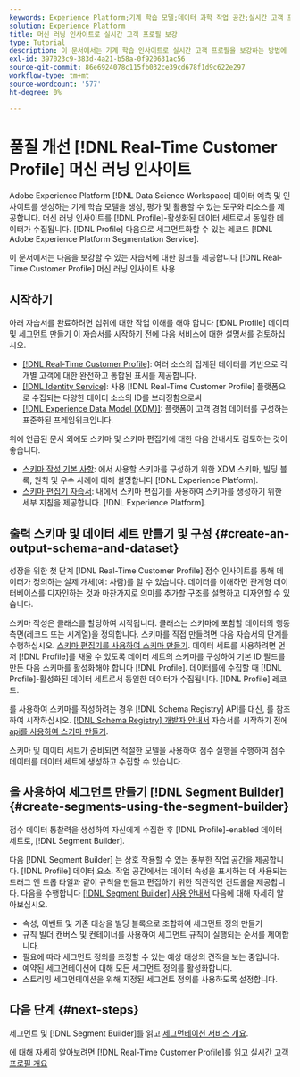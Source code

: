 ```yaml
---
keywords: Experience Platform;기계 학습 모델;데이터 과학 작업 공간;실시간 고객 프로필;인기 항목;기계 학습 인사이트
solution: Experience Platform
title: 머신 러닝 인사이트로 실시간 고객 프로필 보강
type: Tutorial
description: 이 문서에서는 기계 학습 인사이트로 실시간 고객 프로필을 보강하는 방법에 대한 안내서를 제공합니다.
exl-id: 397023c9-383d-4a21-b58a-0f920631ac56
source-git-commit: 86e6924078c115fb032ce39cd678f1d9c622e297
workflow-type: tm+mt
source-wordcount: '577'
ht-degree: 0%

---
```


# 품질 개선 [!DNL Real-Time Customer Profile] 머신 러닝 인사이트

Adobe Experience Platform [!DNL Data Science Workspace] 데이터 예측 및 인사이트를 생성하는 기계 학습 모델을 생성, 평가 및 활용할 수 있는 도구와 리소스를 제공합니다. 머신 러닝 인사이트를 [!DNL Profile]-활성화된 데이터 세트로서 동일한 데이터가 수집됩니다. [!DNL Profile] 다음으로 세그먼트화할 수 있는 레코드 [!DNL Adobe Experience Platform Segmentation Service].

이 문서에서는 다음을 보강할 수 있는 자습서에 대한 링크를 제공합니다 [!DNL Real-Time Customer Profile] 머신 러닝 인사이트 사용

## 시작하기

아래 자습서를 완료하려면 섭취에 대한 작업 이해를 해야 합니다 [!DNL Profile] 데이터 및 세그먼트 만들기 이 자습서를 시작하기 전에 다음 서비스에 대한 설명서를 검토하십시오.

- [[!DNL Real-Time Customer Profile]](../../profile/home.md): 여러 소스의 집계된 데이터를 기반으로 각 개별 고객에 대한 완전하고 통합된 표시를 제공합니다.
- [[!DNL Identity Service]](../../identity-service/home.md): 사용 [!DNL Real-Time Customer Profile] 플랫폼으로 수집되는 다양한 데이터 소스의 ID를 브리징함으로써
- [[!DNL Experience Data Model (XDM)]](../../xdm/home.md): 플랫폼이 고객 경험 데이터를 구성하는 표준화된 프레임워크입니다.

위에 언급된 문서 외에도 스키마 및 스키마 편집기에 대한 다음 안내서도 검토하는 것이 좋습니다.

- [스키마 작성 기본 사항](../../xdm/schema/composition.md): 에서 사용할 스키마를 구성하기 위한 XDM 스키마, 빌딩 블록, 원칙 및 우수 사례에 대해 설명합니다 [!DNL Experience Platform].
- [스키마 편집기 자습서](../../xdm/tutorials/create-schema-ui.md): 내에서 스키마 편집기를 사용하여 스키마를 생성하기 위한 세부 지침을 제공합니다. [!DNL Experience Platform].

## 출력 스키마 및 데이터 세트 만들기 및 구성 {#create-an-output-schema-and-dataset}

성장을 위한 첫 단계 [!DNL Real-Time Customer Profile] 점수 인사이트를 통해 데이터가 정의하는 실제 개체(예: 사람)를 알 수 있습니다. 데이터를 이해하면 관계형 데이터베이스를 디자인하는 것과 마찬가지로 의미를 추가할 구조를 설명하고 디자인할 수 있습니다.

스키마 작성은 클래스를 할당하여 시작됩니다. 클래스는 스키마에 포함할 데이터의 행동 측면(레코드 또는 시계열)을 정의합니다. 스키마를 직접 만들려면 다음 자습서의 단계를 수행하십시오. [스키마 편집기를 사용하여 스키마 만들기](../../xdm/tutorials/create-schema-ui.md). 데이터 세트를 사용하려면 먼저 [!DNL Profile]를 채울 수 있도록 데이터 세트의 스키마를 구성하여 기본 ID 필드를 만든 다음 스키마를 활성화해야 합니다 [!DNL Profile]. 데이터를에 수집할 때 [!DNL Profile]-활성화된 데이터 세트로서 동일한 데이터가 수집됩니다. [!DNL Profile] 레코드.

를 사용하여 스키마를 작성하려는 경우 [!DNL Schema Registry] API를 대신, 를 참조하여 시작하십시오. [[!DNL Schema Registry] 개발자 안내서](../../xdm/api/getting-started.md) 자습서를 시작하기 전에 [api를 사용하여 스키마 만들기](../../xdm/tutorials/create-schema-api.md).

스키마 및 데이터 세트가 준비되면 적절한 모델을 사용하여 점수 실행을 수행하여 점수 데이터를 데이터 세트에 생성하고 수집할 수 있습니다.

## 을 사용하여 세그먼트 만들기 [!DNL Segment Builder] {#create-segments-using-the-segment-builder}

점수 데이터 통찰력을 생성하여 자신에게 수집한 후 [!DNL Profile]-enabled 데이터 세트로, [!DNL Segment Builder].

다음 [!DNL Segment Builder] 는 상호 작용할 수 있는 풍부한 작업 공간을 제공합니다. [!DNL Profile] 데이터 요소. 작업 공간에서는 데이터 속성을 표시하는 데 사용되는 드래그 앤 드롭 타일과 같이 규칙을 만들고 편집하기 위한 직관적인 컨트롤을 제공합니다. 다음을 수행합니다 [[!DNL Segment Builder] 사용 안내서](../../segmentation/ui/segment-builder.md) 다음에 대해 자세히 알아보십시오.

- 속성, 이벤트 및 기존 대상을 빌딩 블록으로 조합하여 세그먼트 정의 만들기
- 규칙 빌더 캔버스 및 컨테이너를 사용하여 세그먼트 규칙이 실행되는 순서를 제어합니다.
- 필요에 따라 세그먼트 정의를 조정할 수 있는 예상 대상의 견적을 보는 중입니다.
- 예약된 세그먼테이션에 대해 모든 세그먼트 정의를 활성화합니다.
- 스트리밍 세그먼테이션을 위해 지정된 세그먼트 정의를 사용하도록 설정합니다.

## 다음 단계 {#next-steps}

세그먼트 및 [!DNL Segment Builder]를 읽고 [세그먼테이션 서비스 개요](../../segmentation/home.md).

에 대해 자세히 알아보려면 [!DNL Real-Time Customer Profile]를 읽고 [실시간 고객 프로필 개요](../../profile/home.md)
